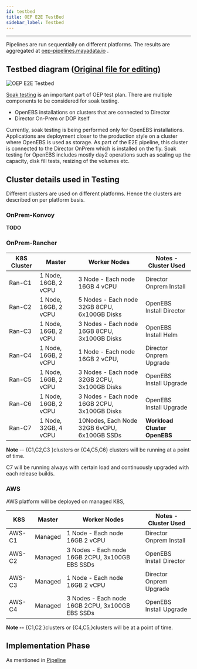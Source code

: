 ```yaml
---
id: testbed
title: OEP E2E TestBed
sidebar_label: Testbed
---
```

------



Pipelines are run sequentially on different platforms. The results are aggregated at  <a href="https://oep-pipelines.mayadata.io/" target="_blank">oep-pipelines.mayadata.io</a> .



## Testbed diagram ([Original file for editing](https://docs.google.com/drawings/d/1zVjph5xAyXNuQm81wv43NaH-WSaH1hIiqyNYot2oTOQ/edit?usp=sharing))

![OEP E2E Testbed](https://docs.google.com/drawings/d/e/2PACX-1vSNvpvyPnyvHFTwJXT1E_M-KMydF3z5t3um_lCDSAEfbavDBFVkYFZVvu5G90yq7oZCZI0Jv_8kEMj_/pub?w=960&h=720)

[Soak testing](https://en.wikipedia.org/wiki/Soak_testing) is an important part of OEP test plan. There are multiple components to be considered for soak testing. 

- OpenEBS installations on clusters that are connected to Director
- Director On-Prem or DOP itself

Currently, soak testing is being performed only for OpenEBS installations. Applications are deployment closer to the production style on a cluster where OpenEBS is used as storage. As part of the E2E pipeline, this cluster is connected to the Director OnPrem which is installed on the fly. Soak testing for OpenEBS includes mostly day2 operations such as scaling up the capacity, disk fill tests, resizing of the volumes etc.

## Cluster details used in Testing



Different clusters are used on different platforms. Hence the clusters are described on per platform basis.

### OnPrem-Konvoy

**TODO**

### OnPrem-Rancher

| K8S Cluster | Master              | Worker Nodes                                  | Notes - Cluster Used           |
| -------- | ------------------- | --------------------------------------------- | ----------------------------- |
| Ran-C1 | 1 Node, 16GB, 2 vCPU | 3 Node - Each node 16GB 4 vCPU                | Director Onprem Install       |
| Ran-C2 | 1 Node, 16GB, 2 vCPU | 5 Nodes - Each node  32GB 8CPU, 6x100GB Disks | OpenEBS Install Director      |
| Ran-C3 | 1 Node, 16GB, 2 vCPU | 3 Nodes - Each node  16GB 8CPU, 3x100GB Disks | OpenEBS Install Helm          |
| Ran-C4 | 1 Node, 16GB, 2 vCPU | 1 Node - Each node 16GB 2 vCPU,               | Director Onprem Upgrade       |
| Ran-C5 | 1 Node, 16GB, 2 vCPU | 3 Nodes - Each node  32GB 2CPU, 3x100GB Disks | OpenEBS Install Upgrade       |
| Ran-C6      | 1 Node, 16GB, 2 vCPU | 3 Nodes - Each node  16GB 2CPU, 3x100GB Disks | OpenEBS Install Upgrade       |
| Ran-C7 | 1 Node, 32GB, 4 vCPU | 10Nodes, Each Node 32GB 6vCPU,  6x100GB SSDs  | **Workload Cluster  OpenEBS** |

**Note** -- {C1,C2,C3 }clusters  or {C4,C5,C6} clusters will be running at a point of time. 

C7 will be running always with certain load and continuously upgraded with each release builds.



### AWS

AWS platform will be deployed on managed K8S, 

| K8S    | Master  | Worker Nodes                                     | Notes - Cluster Used     |
| ------ | ------- | ------------------------------------------------ | ------------------------ |
| AWS-C1 | Managed | 1 Node - Each node 16GB 2 vCPU                   | Director Onprem Install  |
| AWS-C2 | Managed | 3 Nodes - Each node  16GB 2CPU, 3x100GB EBS SSDs | OpenEBS Install Director |
| AWS-C3 | Managed | 1 Node - Each node 16GB 2 vCPU                   | Director Onprem Upgrade  |
| AWS-C4 | Managed | 3 Nodes - Each node  16GB 2CPU, 3x100GB EBS SSDs | OpenEBS Install Upgrade  |

**Note --** {C1,C2 }clusters  or {C4,C5,}clusters will be at a point of time. 

## Implementation Phase

As mentioned in [Pipeline](/docs/gitlabstages#implementation-phase)

